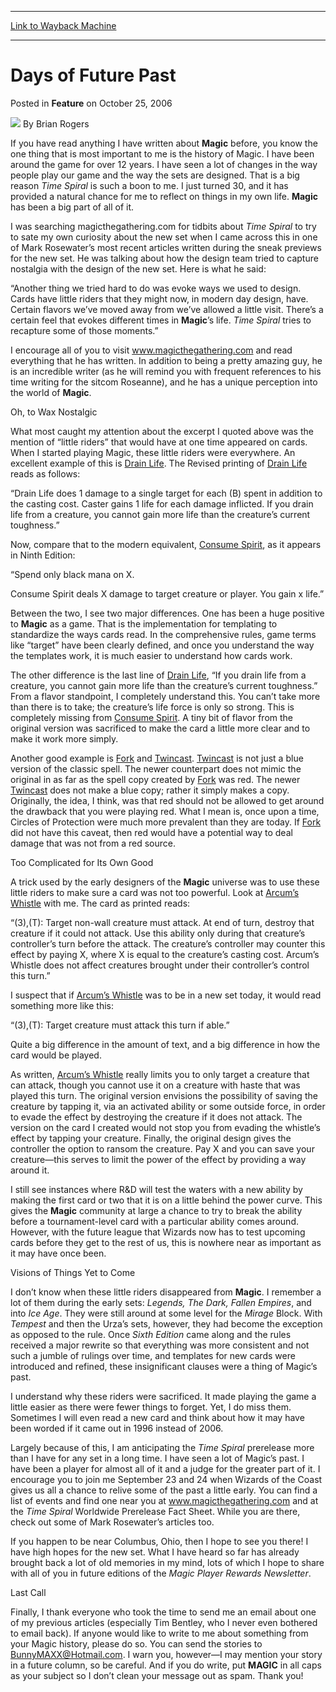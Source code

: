 
---
[Link to Wayback Machine](https://web.archive.org/web/20220811115330/https://magic.wizards.com/en/articles/archive/feature/days-future-past-2006-10-25)

[_metadata_:wayback_url]:- "https://magic.wizards.com/en/articles/archive/feature/days-future-past-2006-10-25"
[_metadata_:wayback_raw_url]:- "https://web.archive.org/web/20220811115330id_/https://magic.wizards.com/en/articles/archive/feature/days-future-past-2006-10-25"
[_metadata_:wayback_capture_timestamp]:- "2022-08-11 11:53:30+00:00"
[_metadata_:description]:- "If you have read anything I have written about Magic before, you know the one thing that is most important to me is the history of Magic. I have been around the game for over 12 years. I have seen a lot of changes in the way people play our game and the way the sets are designed. That is a big reason Time Spiral is such a boon to me. I just turned 30, and it has provided a"
[_metadata_:generator]:- "Drupal 7 (http://drupal.org)"
---


Days of Future Past
===================



 Posted in **Feature**
 on October 25, 2006 






![](https://media.magic.wizards.com/styles/auth_small/public/generic-avatar-150_333.png)
By Brian Rogers











If you have read anything I have written about **Magic**  before, you know the one thing that is most important to me is the history of Magic. I have been around the game for over 12 years. I have seen a lot of changes in the way people play our game and the way the sets are designed. That is a big reason *Time Spiral*  is such a boon to me. I just turned 30, and it has provided a natural chance for me to reflect on things in my own life. **Magic**  has been a big part of all of it.

I was searching magicthegathering.com for tidbits about *Time Spiral*  to try to sate my own curiosity about the new set when I came across this in one of Mark Rosewater’s most recent articles written during the sneak previews for the new set. He was talking about how the design team tried to capture nostalgia with the design of the new set. Here is what he said:

“Another thing we tried hard to do was evoke ways we used to design. Cards have little riders that they might now, in modern day design, have. Certain flavors we’ve moved away from we’ve allowed a little visit. There’s a certain feel that evokes different times in **Magic**’s life. *Time Spiral* tries to recapture some of those moments.”

I encourage all of you to visit www.magicthegathering.com and read everything that he has written. In addition to being a pretty amazing guy, he is an incredible writer (as he will remind you with frequent references to his time writing for the sitcom Roseanne), and he has a unique perception into the world of **Magic**.

Oh, to Wax Nostalgic

What most caught my attention about the excerpt I quoted above was the mention of “little riders” that would have at one time appeared on cards. When I started playing Magic, these little riders were everywhere. An excellent example of this is [Drain Life](https://gatherer.wizards.com/Pages/Card/Details.aspx?name=Drain+Life). The Revised printing of [Drain Life](https://gatherer.wizards.com/Pages/Card/Details.aspx?name=Drain+Life) reads as follows:

“Drain Life does 1 damage to a single target for each (B) spent in addition to the casting cost. Caster gains 1 life for each damage inflicted. If you drain life from a creature, you cannot gain more life than the creature’s current toughness.”

Now, compare that to the modern equivalent, [Consume Spirit](https://gatherer.wizards.com/Pages/Card/Details.aspx?name=Consume+Spirit), as it appears in Ninth Edition:

“Spend only black mana on X.


Consume Spirit deals X damage to target creature or player. You gain x life.”

Between the two, I see two major differences. One has been a huge positive to **Magic**  as a game. That is the implementation for templating to standardize the ways cards read. In the comprehensive rules, game terms like “target” have been clearly defined, and once you understand the way the templates work, it is much easier to understand how cards work.

The other difference is the last line of [Drain Life](https://gatherer.wizards.com/Pages/Card/Details.aspx?name=Drain+Life), “If you drain life from a creature, you cannot gain more life than the creature’s current toughness.” From a flavor standpoint, I completely understand this. You can’t take more than there is to take; the creature’s life force is only so strong. This is completely missing from [Consume Spirit](https://gatherer.wizards.com/Pages/Card/Details.aspx?name=Consume+Spirit). A tiny bit of flavor from the original version was sacrificed to make the card a little more clear and to make it work more simply.

Another good example is [Fork](https://gatherer.wizards.com/Pages/Card/Details.aspx?name=Fork+)  and [Twincast](https://gatherer.wizards.com/Pages/Card/Details.aspx?name=Twincast). [Twincast](https://gatherer.wizards.com/Pages/Card/Details.aspx?name=Twincast+)  is not just a blue version of the classic spell. The newer counterpart does not mimic the original in as far as the spell copy created by [Fork](https://gatherer.wizards.com/Pages/Card/Details.aspx?name=Fork+)  was red. The newer [Twincast](https://gatherer.wizards.com/Pages/Card/Details.aspx?name=Twincast+)  does not make a blue copy; rather it simply makes a copy. Originally, the idea, I think, was that red should not be allowed to get around the drawback that you were playing red. What I mean is, once upon a time, Circles of Protection were much more prevalent than they are today. If [Fork](https://gatherer.wizards.com/Pages/Card/Details.aspx?name=Fork+)  did not have this caveat, then red would have a potential way to deal damage that was not from a red source.

Too Complicated for Its Own Good

A trick used by the early designers of the **Magic**  universe was to use these little riders to make sure a card was not too powerful. Look at [Arcum’s Whistle](https://gatherer.wizards.com/Pages/Card/Details.aspx?name=Arcum%E2%80%99s+Whistle+)  with me. The card as printed reads:

“(3),(T): Target non-wall creature must attack. At end of turn, destroy that creature if it could not attack. Use this ability only during that creature’s controller’s turn before the attack. The creature’s controller may counter this effect by paying X, where X is equal to the creature’s casting cost. Arcum’s Whistle does not affect creatures brought under their controller’s control this turn.”

I suspect that if [Arcum’s Whistle](https://gatherer.wizards.com/Pages/Card/Details.aspx?name=Arcum%E2%80%99s+Whistle) was to be in a new set today, it would read something more like this:

“(3),(T): Target creature must attack this turn if able.”

Quite a big difference in the amount of text, and a big difference in how the card would be played.

As written, [Arcum’s Whistle](https://gatherer.wizards.com/Pages/Card/Details.aspx?name=Arcum%E2%80%99s+Whistle+)  really limits you to only target a creature that can attack, though you cannot use it on a creature with haste that was played this turn. The original version envisions the possibility of saving the creature by tapping it, via an activated ability or some outside force, in order to evade the effect by destroying the creature if it does not attack. The version on the card I created would not stop you from evading the whistle’s effect by tapping your creature. Finally, the original design gives the controller the option to ransom the creature. Pay X and you can save your creature—this serves to limit the power of the effect by providing a way around it.

I still see instances where R&D will test the waters with a new ability by making the first card or two that it is on a little behind the power curve. This gives the **Magic**  community at large a chance to try to break the ability before a tournament-level card with a particular ability comes around. However, with the future league that Wizards now has to test upcoming cards before they get to the rest of us, this is nowhere near as important as it may have once been.

Visions of Things Yet to Come

I don’t know when these little riders disappeared from **Magic**. I remember a lot of them during the early sets: *Legends, The Dark, Fallen Empires*, and into *Ice Age*. They were still around at some level for the *Mirage*  Block. With *Tempest*  and then the Urza’s sets, however, they had become the exception as opposed to the rule. Once *Sixth Edition*  came along and the rules received a major rewrite so that everything was more consistent and not such a jumble of rulings over time, and templates for new cards were introduced and refined, these insignificant clauses were a thing of Magic’s past.

I understand why these riders were sacrificed. It made playing the game a little easier as there were fewer things to forget. Yet, I do miss them. Sometimes I will even read a new card and think about how it may have been worded if it came out in 1996 instead of 2006.

Largely because of this, I am anticipating the *Time Spiral* prerelease more than I have for any set in a long time. I have seen a lot of Magic’s past. I have been a player for almost all of it and a judge for the greater part of it. I encourage you to join me September 23 and 24 when Wizards of the Coast gives us all a chance to relive some of the past a little early. You can find a list of events and find one near you at www.magicthegathering.com and at the *Time Spiral* Worldwide Prerelease Fact Sheet. While you are there, check out some of Mark Rosewater’s articles too. 

If you happen to be near Columbus, Ohio, then I hope to see you there! I have high hopes for the new set. What I have heard so far has already brought back a lot of old memories in my mind, lots of which I hope to share with all of you in future editions of the *Magic Player Rewards Newsletter*. 

Last Call

Finally, I thank everyone who took the time to send me an email about one of my previous articles (especially Tim Bentley, who I never even bothered to email back). If anyone would like to write to me about something from your Magic history, please do so. You can send the stories to [BunnyMAXX@Hotmail.com](mailto:BunnyMAXX@Hotmail.com). I warn you, however—I may mention your story in a future column, so be careful. And if you do write, put **MAGIC**  in all caps as your subject so I don’t clean your message out as spam. Thank you!







